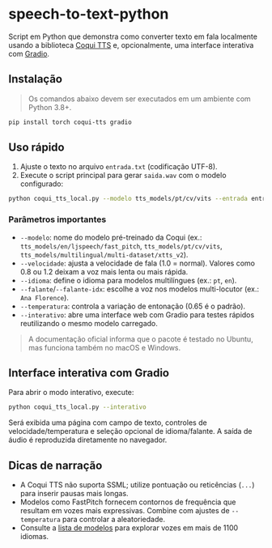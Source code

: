 # speech-to-text-python

Script em Python que demonstra como converter texto em fala localmente usando a biblioteca [Coqui TTS](https://coqui.ai/tts) e, opcionalmente, uma interface interativa com [Gradio](https://gradio.app/).

## Instalação

> Os comandos abaixo devem ser executados em um ambiente com Python 3.8+.

```bash
pip install torch coqui-tts gradio
```

## Uso rápido

1. Ajuste o texto no arquivo `entrada.txt` (codificação UTF-8).
2. Execute o script principal para gerar `saida.wav` com o modelo configurado:

```bash
python coqui_tts_local.py --modelo tts_models/pt/cv/vits --entrada entrada.txt --saida saida.wav
```

### Parâmetros importantes

- `--modelo`: nome do modelo pré-treinado da Coqui (ex.: `tts_models/en/ljspeech/fast_pitch`, `tts_models/pt/cv/vits`, `tts_models/multilingual/multi-dataset/xtts_v2`).
- `--velocidade`: ajusta a velocidade de fala (1.0 = normal). Valores como 0.8 ou 1.2 deixam a voz mais lenta ou mais rápida.
- `--idioma`: define o idioma para modelos multilíngues (ex.: `pt`, `en`).
- `--falante`/`--falante-idx`: escolhe a voz nos modelos multi-locutor (ex.: `Ana Florence`).
- `--temperatura`: controla a variação de entonação (0.65 é o padrão).
- `--interativo`: abre uma interface web com Gradio para testes rápidos reutilizando o mesmo modelo carregado.

> A documentação oficial informa que o pacote é testado no Ubuntu, mas funciona também no macOS e Windows.

## Interface interativa com Gradio

Para abrir o modo interativo, execute:

```bash
python coqui_tts_local.py --interativo
```

Será exibida uma página com campo de texto, controles de velocidade/temperatura e seleção opcional de idioma/falante. A saída de áudio é reproduzida diretamente no navegador.

## Dicas de narração

- A Coqui TTS não suporta SSML; utilize pontuação ou reticências (`...`) para inserir pausas mais longas.
- Modelos como FastPitch fornecem contornos de frequência que resultam em vozes mais expressivas. Combine com ajustes de `--temperatura` para controlar a aleatoriedade.
- Consulte a [lista de modelos](https://coqui-tts.readthedocs.io/en/latest/models.html) para explorar vozes em mais de 1100 idiomas.
